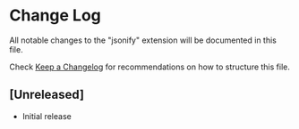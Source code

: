 # Change Log

All notable changes to the "jsonify" extension will be documented in this file.

Check [Keep a Changelog](http://keepachangelog.com/) for recommendations on how to structure this file.

## [Unreleased]

- Initial release